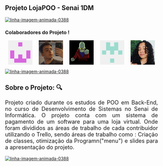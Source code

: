 ## Projeto LojaPOO - Senai 1DM

<a href="https://www.imagensanimadas.com/cat-linhas-562.htm"><img src="https://www.imagensanimadas.com/data/media/562/linha-imagem-animada-0388.gif" border="0" alt="linha-imagem-animada-0388" width="100%" height="4px" /></a>

### Colaboradores do Projeto !

<div style="display: flex; flex-direction: row; justify-content: space-around; width: 100%;">
  <img src="./readme/assets/images/colaborador - andre-brizido.png" width="80px" height="80px">
  <img src="./readme/assets/images/colaborador - enzoquarelo.jpg" width="80px" height="80px">
  <img src="./readme/assets/images/colaborador - gabriel-russo.png" width="80px" height="80px">
  <img src="./readme/assets/images/colaborador - henrique.png" width="80px" height="80px">
  <img src="./readme/assets/images/colaboradora - julia aben-athar.jpg" width="80px" height="80px">
</div>

<a href="https://www.imagensanimadas.com/cat-linhas-562.htm"><img src="https://www.imagensanimadas.com/data/media/562/linha-imagem-animada-0388.gif" border="0" alt="linha-imagem-animada-0388" width="100%" height="4px" /></a>

## Sobre o Projeto: 🔍

<div>
    <p style="text-align: justify; font-size: 18px;">
  Projeto criado durante os estudos de POO em Back-End, no curso de Desenvolvimento de Sistemas no Senai de Informática. O projeto conta com um sistema de pagamento de     um software para uma loja virtual. Onde foram divididos as áreas de trabalho de cada contribuidor utilizando o Trello, sendo áreas de trabalho como : Criação de         classes, otimização da Programn("menu") e slides para a apresentação do projeto.
  </p>
</div>

<a href="https://www.imagensanimadas.com/cat-linhas-562.htm"><img src="https://www.imagensanimadas.com/data/media/562/linha-imagem-animada-0388.gif" border="0" alt="linha-imagem-animada-0388" width="100%" height="4px" /></a>
